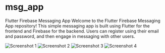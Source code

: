 # msg_app

Flutter Firebase Messaging App
Welcome to the Flutter Firebase Messaging App repository! This simple messaging app is built using Flutter for the frontend and Firebase for the backend. Users can register using their email and password, and then engage in messaging with other users.


![Screenshot 1](images/1.jpg)
![Screenshot 2](images/2.jpg)
![Screenshot 3](images/3.jpg)
![Screenshot 4](images/4.jpg)
